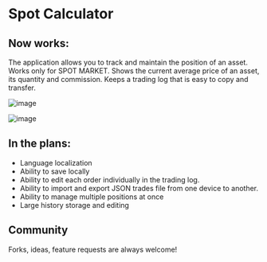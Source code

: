 # Spot Calculator

## Now works:
The application allows you to track and maintain the position of an asset. Works only for SPOT MARKET. Shows the current average price of an asset, its quantity and commission. Keeps a trading log that is easy to copy and transfer.

![image](https://user-images.githubusercontent.com/45619254/215618020-c2e18c69-acb6-4cde-ade6-634979ceb71c.png)

![image](https://user-images.githubusercontent.com/45619254/215618073-0ff3108f-2b29-4408-881d-b64634830650.png)


## In the plans:
- Language localization
- Ability to save locally
- Ability to edit each order individually in the trading log.
- Ability to import and export JSON trades file from one device to another.
- Ability to manage multiple positions at once
- Large history storage and editing

## Community
Forks, ideas, feature requests are always welcome!

